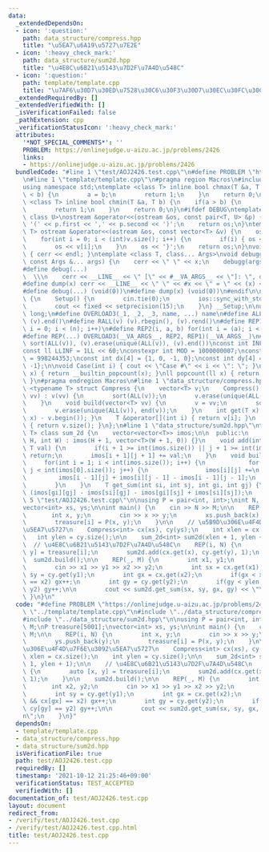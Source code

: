 ```yaml
---
data:
  _extendedDependsOn:
  - icon: ':question:'
    path: data_structure/compress.hpp
    title: "\u5EA7\u6A19\u5727\u7E2E"
  - icon: ':heavy_check_mark:'
    path: data_structure/sum2d.hpp
    title: "\u4E8C\u6B21\u5143\u7D2F\u7A4D\u548C"
  - icon: ':question:'
    path: template/template.cpp
    title: "\u7AF6\u30D7\u30ED\u7528\u30C6\u30F3\u30D7\u30EC\u30FC\u30C8"
  _extendedRequiredBy: []
  _extendedVerifiedWith: []
  _isVerificationFailed: false
  _pathExtension: cpp
  _verificationStatusIcon: ':heavy_check_mark:'
  attributes:
    '*NOT_SPECIAL_COMMENTS*': ''
    PROBLEM: https://onlinejudge.u-aizu.ac.jp/problems/2426
    links:
    - https://onlinejudge.u-aizu.ac.jp/problems/2426
  bundledCode: "#line 1 \"test/AOJ2426.test.cpp\"\n#define PROBLEM \"https://onlinejudge.u-aizu.ac.jp/problems/2426\"\
    \n#line 1 \"template/template.cpp\"\n#pragma region Macros\n#include <bits/stdc++.h>\n\
    using namespace std;\ntemplate <class T> inline bool chmax(T &a, T b) {\n    if(a\
    \ < b) {\n        a = b;\n        return 1;\n    }\n    return 0;\n}\ntemplate\
    \ <class T> inline bool chmin(T &a, T b) {\n    if(a > b) {\n        a = b;\n\
    \        return 1;\n    }\n    return 0;\n}\n#ifdef DEBUG\ntemplate <class T,\
    \ class U>\nostream &operator<<(ostream &os, const pair<T, U> &p) {\n    os <<\
    \ '(' << p.first << ',' << p.second << ')';\n    return os;\n}\ntemplate <class\
    \ T> ostream &operator<<(ostream &os, const vector<T> &v) {\n    os << '{';\n\
    \    for(int i = 0; i < (int)v.size(); i++) {\n        if(i) { os << ','; }\n\
    \        os << v[i];\n    }\n    os << '}';\n    return os;\n}\nvoid debugg()\
    \ { cerr << endl; }\ntemplate <class T, class... Args>\nvoid debugg(const T &x,\
    \ const Args &... args) {\n    cerr << \" \" << x;\n    debugg(args...);\n}\n\
    #define debug(...)                                                           \
    \  \\\n    cerr << __LINE__ << \" [\" << #__VA_ARGS__ << \"]: \", debugg(__VA_ARGS__)\n\
    #define dump(x) cerr << __LINE__ << \" \" << #x << \" = \" << (x) << endl\n#else\n\
    #define debug(...) (void(0))\n#define dump(x) (void(0))\n#endif\n\nstruct Setup\
    \ {\n    Setup() {\n        cin.tie(0);\n        ios::sync_with_stdio(false);\n\
    \        cout << fixed << setprecision(15);\n    }\n} __Setup;\n\nusing ll = long\
    \ long;\n#define OVERLOAD3(_1, _2, _3, name, ...) name\n#define ALL(v) (v).begin(),\
    \ (v).end()\n#define RALL(v) (v).rbegin(), (v).rend()\n#define REP1(i, n) for(int\
    \ i = 0; i < (n); i++)\n#define REP2(i, a, b) for(int i = (a); i < int(b); i++)\n\
    #define REP(...) OVERLOAD3(__VA_ARGS__, REP2, REP1)(__VA_ARGS__)\n#define UNIQUE(v)\
    \ sort(ALL(v)), (v).erase(unique(ALL(v)), (v).end())\nconst int INF = 1 << 30;\n\
    const ll LLINF = 1LL << 60;\nconstexpr int MOD = 1000000007;\nconstexpr int MOD2\
    \ = 998244353;\nconst int dx[4] = {1, 0, -1, 0};\nconst int dy[4] = {0, 1, 0,\
    \ -1};\n\nvoid Case(int i) { cout << \"Case #\" << i << \": \"; }\nint popcount(int\
    \ x) { return __builtin_popcount(x); }\nll popcount(ll x) { return __builtin_popcountll(x);\
    \ }\n#pragma endregion Macros\n#line 1 \"data_structure/compress.hpp\"\ntemplate\
    \ <typename T> struct Compress {\n    vector<T> v;\n    Compress() {}\n    Compress(vector<T>\
    \ vv) : v(vv) {\n        sort(ALL(v));\n        v.erase(unique(ALL(v)), end(v));\n\
    \    }\n    void build(vector<T> vv) {\n        v = vv;\n        sort(ALL(v));\n\
    \        v.erase(unique(ALL(v)), end(v));\n    }\n    int get(T x) { return (int)(lower_bound(ALL(v),\
    \ x) - v.begin()); }\n    T &operator[](int i) { return v[i]; }\n    size_t size()\
    \ { return v.size(); }\n};\n#line 1 \"data_structure/sum2d.hpp\"\ntemplate <class\
    \ T> class sum_2d {\n    vector<vector<T>> imos;\n\n  public:\n    sum_2d(int\
    \ H, int W) : imos(H + 1, vector<T>(W + 1, 0)) {}\n    void add(int i, int j,\
    \ T val) {\n        if(i + 1 >= int(imos.size()) || j + 1 >= int(imos[0].size()))\
    \ return;\n        imos[i + 1][j + 1] += val;\n    }\n    void build() {\n   \
    \     for(int i = 1; i < int(imos.size()); i++) {\n            for(int j = 1;\
    \ j < int(imos[0].size()); j++) {\n                imos[i][j] +=\n           \
    \         imos[i - 1][j] + imos[i][j - 1] - imos[i - 1][j - 1];\n            }\n\
    \        }\n    }\n    T get_sum(int si, int sj, int gi, int gj) {\n        return\
    \ (imos[gi][gj] - imos[si][gj] - imos[gi][sj] + imos[si][sj]);\n    }\n};\n#line\
    \ 5 \"test/AOJ2426.test.cpp\"\n\nusing P = pair<int, int>;\nint N, M;\nP treasure[5001];\n\
    vector<int> xs, ys;\n\nint main() {\n    cin >> N >> M;\n\n    REP(i, N) {\n \
    \       int x, y;\n        cin >> x >> y;\n        xs.push_back(x);\n        ys.push_back(y);\n\
    \        treasure[i] = P(x, y);\n    }\n\n    // \u5B9D\u306E\u4F4D\u7F6E\u3092\
    \u5EA7\u5727\n    Compress<int> cx(xs), cy(ys);\n    int xlen = cx.size();\n \
    \   int ylen = cy.size();\n\n    sum_2d<int> sum2d(xlen + 1, ylen + 1);\n\n  \
    \  // \u4E8C\u6B21\u5143\u7D2F\u7A4D\u548C\n    REP(i, N) {\n        auto [x,\
    \ y] = treasure[i];\n        sum2d.add(cx.get(x), cy.get(y), 1);\n    }\n\n  \
    \  sum2d.build();\n\n    REP(_, M) {\n        int x1, y1;\n        int x2, y2;\n\
    \        cin >> x1 >> y1 >> x2 >> y2;\n        int sx = cx.get(x1);\n        int\
    \ sy = cy.get(y1);\n        int gx = cx.get(x2);\n        if(gx < xlen && cx[gx]\
    \ == x2) gx++;\n        int gy = cy.get(y2);\n        if(gy < ylen && cy[gy] ==\
    \ y2) gy++;\n\n        cout << sum2d.get_sum(sx, sy, gx, gy) << \"\\n\";\n   \
    \ }\n}\n"
  code: "#define PROBLEM \"https://onlinejudge.u-aizu.ac.jp/problems/2426\"\n#include\
    \ \"../template/template.cpp\"\n#include \"../data_structure/compress.hpp\"\n\
    #include \"../data_structure/sum2d.hpp\"\n\nusing P = pair<int, int>;\nint N,\
    \ M;\nP treasure[5001];\nvector<int> xs, ys;\n\nint main() {\n    cin >> N >>\
    \ M;\n\n    REP(i, N) {\n        int x, y;\n        cin >> x >> y;\n        xs.push_back(x);\n\
    \        ys.push_back(y);\n        treasure[i] = P(x, y);\n    }\n\n    // \u5B9D\
    \u306E\u4F4D\u7F6E\u3092\u5EA7\u5727\n    Compress<int> cx(xs), cy(ys);\n    int\
    \ xlen = cx.size();\n    int ylen = cy.size();\n\n    sum_2d<int> sum2d(xlen +\
    \ 1, ylen + 1);\n\n    // \u4E8C\u6B21\u5143\u7D2F\u7A4D\u548C\n    REP(i, N)\
    \ {\n        auto [x, y] = treasure[i];\n        sum2d.add(cx.get(x), cy.get(y),\
    \ 1);\n    }\n\n    sum2d.build();\n\n    REP(_, M) {\n        int x1, y1;\n \
    \       int x2, y2;\n        cin >> x1 >> y1 >> x2 >> y2;\n        int sx = cx.get(x1);\n\
    \        int sy = cy.get(y1);\n        int gx = cx.get(x2);\n        if(gx < xlen\
    \ && cx[gx] == x2) gx++;\n        int gy = cy.get(y2);\n        if(gy < ylen &&\
    \ cy[gy] == y2) gy++;\n\n        cout << sum2d.get_sum(sx, sy, gx, gy) << \"\\\
    n\";\n    }\n}"
  dependsOn:
  - template/template.cpp
  - data_structure/compress.hpp
  - data_structure/sum2d.hpp
  isVerificationFile: true
  path: test/AOJ2426.test.cpp
  requiredBy: []
  timestamp: '2021-10-12 21:25:46+09:00'
  verificationStatus: TEST_ACCEPTED
  verifiedWith: []
documentation_of: test/AOJ2426.test.cpp
layout: document
redirect_from:
- /verify/test/AOJ2426.test.cpp
- /verify/test/AOJ2426.test.cpp.html
title: test/AOJ2426.test.cpp
---
```

